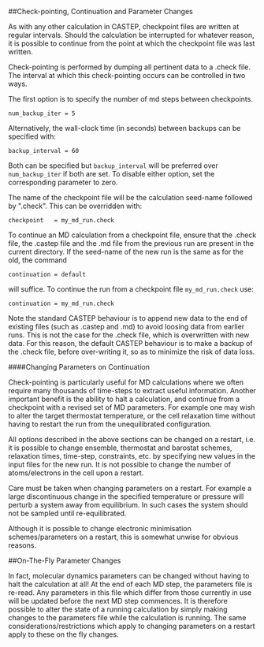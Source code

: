 ##Check-pointing, Continuation and Parameter Changes

As with any other calculation in CASTEP, checkpoint files
are written at regular intervals. Should the calculation
be interrupted for whatever reason, it is possible to
continue from the point at which the checkpoint file
was last written.

Check-pointing is performed by dumping all pertinent
data to a .check file. The interval at which this
check-pointing occurs can be controlled in two ways.

The first option is to specify the number of md steps
between checkpoints.

```
num_backup_iter = 5
```

Alternatively, the wall-clock time (in seconds) between backups
can be specified with:

```
backup_interval = 60
```

Both can be specified but `backup_interval` will be preferred over `num_backup_iter` if both are set.
To disable either option, set the corresponding parameter to zero.

The name of the checkpoint file will be the calculation seed-name
followed by ".check". This can be overridden with:

```
checkpoint   = my_md_run.check
```

To continue an MD calculation from a checkpoint file, ensure
that the .check file, the .castep file and the .md file
from the previous run are present in the current directory. If the
seed-name of the new run is the same as for the old, the command

```
continuation = default
```

will suffice. To continue the run from a checkpoint file
``my_md_run.check`` use:

```
continuation = my_md_run.check
```

Note the standard CASTEP behaviour is to append new data to the end of existing files (such as .castep and .md) to avoid 
loosing data from earlier runs. This is not the case for the .check file, which is overwritten with new data. For this 
reason, the default CASTEP behaviour is to make a backup of the .check file, before over-writing it, so as to minimize the 
risk of data loss.

####Changing Parameters on Continuation

Check-pointing is particularly useful for MD calculations where
we often require many thousands of time-steps to extract
useful information. Another important benefit is the ability
to halt a calculation, and continue from a checkpoint with
a revised set of MD parameters. For example one may wish
to alter the target thermostat temperature, or the
cell relaxation time without having to restart the run from the unequilibrated
configuration.

All options described in the above sections can be changed on a restart, i.e.
it is possible to change ensemble, thermostat and barostat schemes, relaxation
times, time-step, constraints, etc. by specifying new values in the input files for the new
run. It is not possible to change the number
of atoms/electrons in the cell upon a restart. 

Care must be taken when changing parameters on a restart. For example a large discontinuous change in the specified 
temperature or
pressure will perturb a system away from equilibrium. In such cases the system
should not be sampled until re-equilibrated.

Although it is possible to change electronic minimisation schemes/parameters
on a restart, this is somewhat unwise for obvious reasons.

##On-The-Fly Parameter Changes

In fact, molecular dynamics parameters can be changed without having to halt
the calculation at all! At the end of each MD step, the parameters file
is re-read. Any parameters in this file which differ from those currently in use
will be updated before the next MD step commences.  It is therefore possible
to alter the state of a running calculation by simply making changes
to the parameters file while the calculation is running. The same
considerations/restrictions which apply to changing parameters on a
restart apply to these on the fly changes.
